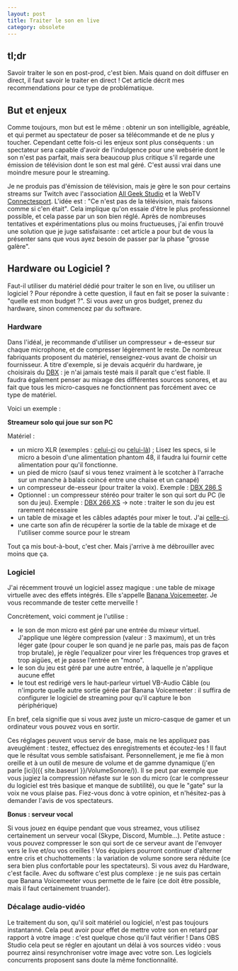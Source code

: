 ```yaml
---
layout: post
title: Traiter le son en live
category: obsolete
---
```


## tl;dr
Savoir traiter le son en post-prod, c'est bien. Mais quand on doit diffuser en direct, il faut savoir le traiter en direct ! Cet article décrit mes recommendations pour ce type de problématique.

## But et enjeux

Comme toujours, mon but est le même : obtenir un son intelligible, agréable, et qui permet au spectateur de poser sa télécommande et de ne plus y toucher. Cependant cette fois-ci les enjeux sont plus conséquents : un spectateur sera capable d'avoir de l'indulgence pour une websérie dont le son n'est pas parfait, mais sera beaucoup plus critique s'il regarde une émission de télévision dont le son est mal géré. C'est aussi vrai dans une moindre mesure pour le streaming.

Je ne produis pas d'émission de télévision, mais je gère le son pour certains streams sur Twitch avec l'association [All Geek Studio](https://www.facebook.com/AllGeekStudio/) et la WebTV [Connectesport](https://www.twitch.tv/connectesport). L'idée est : "Ce n'est pas de la télévision, mais faisons comme si c'en était". Cela implique qu'on essaie d'être le plus professionnel possible, et cela passe par un son bien réglé. Après de nombreuses tentatives et expérimentations plus ou moins fructueuses, j'ai enfin trouvé une solution que je juge satisfaisante : cet article a pour but de vous la présenter sans que vous ayez besoin de passer par la phase "grosse galère".

## Hardware ou Logiciel ?

Faut-il utiliser du matériel dédié pour traiter le son en live, ou utiliser un logiciel ? Pour répondre à cette question, il faut en fait se poser la suivante : "quelle est mon budget ?". Si vous avez un gros budget, prenez du hardware, sinon commencez par du software.

### Hardware

Dans l'idéal, je recommande d'utiliser un compresseur + de-esseur sur chaque microphone, et de compresser légèrement le reste. De nombreux fabriquants proposent du matériel, renseignez-vous avant de choisir un fournisseur. A titre d'exemple, si je devais acquérir du hardware, je choisirais du [DBX](https://www.thomann.de/fr/dbx_compresseurs_gates_de_esser.html?viewMode=block) : je n'ai jamais testé mais il paraît que c'est fiable.
Il faudra également penser au mixage des différentes sources sonores, et au fait que tous les micro-casques ne fonctionnent pas forcément avec ce type de matériel.

Voici un exemple : 

**Streameur solo qui joue sur son PC**

Matériel : 

  * un micro XLR (exemples : [celui-ci](https://www.thomann.de/fr/samson_q7.htm) ou [celui-là](https://www.thomann.de/fr/audio_technica_at2020.htm)) ; Lisez les specs, si le micro a besoin d'une alimentation phantom 48, il faudra lui fournir cette alimentation pour qu'il fonctionne.
  * un pied de micro (sauf si vous tenez vraiment à le scotcher à l'arrache sur un manche à balais coincé entre une chaise et un canapé)
  * un compresseur de-esseur (pour traiter la voix). Exemple : [DBX 286 S](https://www.thomann.de/fr/dbx_286_s.htm)
  * Optionnel : un compresseur stéréo pour traiter le son qui sort du PC (le son du jeu). Exemple : [DBX 266 XS](https://www.thomann.de/fr/dbx_266_xs.htm) -> note : traiter le son du jeu est rarement nécessaire
  * un table de mixage et les câbles adaptés pour mixer le tout. J'ai [celle-ci](https://www.thomann.de/fr/alto_zmx_862.htm).
  * une carte son afin de récupérer la sortie de la table de mixage et de l'utiliser comme source pour le stream

Tout ça mis bout-à-bout, c'est cher. Mais j'arrive à me débrouiller avec moins que ça.

### Logiciel

J'ai récemment trouvé un logiciel assez magique : une table de mixage virtuelle avec des effets intégrés. Elle s'appelle [Banana Voicemeeter](http://vb-audio.pagesperso-orange.fr/Voicemeeter/banana.htm). Je vous recommande de tester cette merveille ! 

Concrètement, voici comment je l'utilise : 

  * le son de mon micro est géré par une entrée du mixeur virtuel. J'applique une légère compression (valeur : 3 maximum), et un très léger gate (pour couper le son quand je ne parle pas, mais pas de façon trop brutale), je règle l'equalizer pour virer les fréquences trop graves et trop aigües, et je passe l'entrée en "mono".
  * le son du jeu est géré par une autre entrée, à laquelle je n'applique aucune effet
  * le tout est redirigé vers le haut-parleur virtuel VB-Audio Câble (ou n'importe quelle autre sortie gérée par Banana Voicemeeter : il suffira de configurer le logiciel de streaming pour qu'il capture le bon périphérique) 
  
En bref, cela signifie que si vous avez juste un micro-casque de gamer et un ordinateur vous pouvez vous en sortir.

Ces réglages peuvent vous servir de base, mais ne les appliquez pas aveuglément : testez, effectuez des enregistrements et écoutez-les ! Il faut que le résultat vous semble satisfaisant. Personnellement, je me fie à mon oreille et à un outil de mesure de volume et de gamme dynamique (j'en parle [ici]({{ site.baseurl }}/VolumeSonore/)). Il se peut par exemple que vous jugiez la compression néfaste sur le son du micro (car le compresseur du logiciel est très basique et manque de subtilité), ou que le "gate" sur la voix ne vous plaise pas. Fiez-vous donc à votre opinion, et n'hésitez-pas à demander l'avis de vos spectateurs.

**Bonus : serveur vocal**

Si vous jouez en équipe pendant que vous streamez, vous utilisez certainement un serveur vocal (Skype, Discord, Mumble...). Petite astuce : vous pouvez compresser le son qui sort de ce serveur avant de l'envoyer vers le live et/ou vos oreilles ! Vos équipiers pourront continuer d'alterner entre cris et chuchottements : la variation de volume sonore sera réduite (ce sera bien plus confortable pour les spectateurs).
Si vous avez du Hardware, c'est facile. Avec du software c'est plus complexe : je ne suis pas certain que Banana Voicemeeter vous permette de le faire (ce doit être possible, mais il faut certainement truander).

### Décalage audio-vidéo

Le traitement du son, qu'il soit matériel ou logiciel, n'est pas toujours instantanné. Cela peut avoir pour effet de mettre votre son en retard par rapport à votre image : c'est quelque chose qu'il faut vérifier ! Dans OBS Studio cela peut se régler en ajoutant un délai à vos sources vidéo : vous pourrez ainsi resynchroniser votre image avec votre son. Les logiciels concurrents proposent sans doute la même fonctionnalité.
